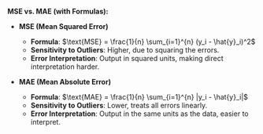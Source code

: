 **MSE vs. MAE (with Formulas):**

- **MSE (Mean Squared Error)**
  - **Formula**: $\text{MSE} = \frac{1}{n} \sum_{i=1}^{n} (y_i - \hat{y}_i)^2$
  - **Sensitivity to Outliers**: Higher, due to squaring the errors.
  - **Error Interpretation**: Output in squared units, making direct interpretation harder.

- **MAE (Mean Absolute Error)**
  - **Formula**: $\text{MAE} = \frac{1}{n} \sum_{i=1}^{n} |y_i - \hat{y}_i|$
  - **Sensitivity to Outliers**: Lower, treats all errors linearly.
  - **Error Interpretation**: Output in the same units as the data, easier to interpret.
